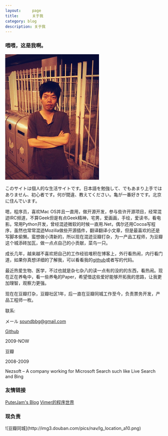 ```yaml
---
layout:     page
title:      关于我
category: blog
description: 关于我
---
```


### 喂喂，这是我啊。 ###
![AboutMe](/images/about.jpg)

このサイトは個人的な生活サイトです。日本語を勉強して、でもあまり上手ではありません、初心者です。何が間違、教えてください。亀が一番好きです。北京に住んでいます。

嗯，程序员，喜欢Mac OS并且一直用，做开源开发，参与些许开源项目，经常混迹IRC频道，不算Geek但是有点Geek精神，宅男，爱画画，手绘，爱读书，看电影。常用Python开发，曾经混迹微软的时候一直用.Net，偶尔还用Cocoa写程序，虽然也常常混迹Mozilla做些开源插件，翻译翻译小文章，但是最喜欢的还是写脚本偷懒。蛮想做小清新的，所以现在混迹豆瓣打杂，为一产品工程师，为豆瓣这个城添砖加瓦，做一点点自己的小贡献，菜鸟一只。

成长几年，越来越不喜欢把自己的工作经验堆积在博客上，外行看热闹，内行看门道，如果你真想详细的了解我，可以看看我的[github](http://www.github.com/guojing)或者写的代码。

最近热爱生物、医学，不过也就是杂七杂八的读一点有的没的的东西，看热闹。现在正在养龟中，看一些养龟的Paper，希望借这些爱好能够开拓我的思路，让我更加理智，观察力更强。

现在在豆瓣打杂，豆瓣社区1年，后一直在豆瓣同城工作至今，负责票务开发，产品工程师一枚。

联系:

メール <soundbbg@gmail.com>

[Github](http://www.github.com/guojing)

2009-NOW

豆瓣

2008-2009

Nezsoft – A company working for Microsoft Search such like Live Search and Bing

### 友情链接 ###

[PuterJam's Blog](http://www.pjhome.net/) [Vimer的程序世界](http://www.vimer.cn/)

### 现负责 ###

<div style="text-align:left">
![豆瓣同城](http://img3.douban.com/pics/nav/lg_location_a10.png)
</div>